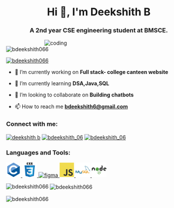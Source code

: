 <h1 align="center">Hi 👋, I'm Deekshith B</h1>
<h3 align="center">A 2nd year CSE engineering student at BMSCE.</h3>
<img align = "right" alt="coding" width="400 src=https://www.google.com/imgres?imgurl=https%3A%2F%2Flookaside.fbsbx.com%2Flookaside%2Fcrawler%2Fmedia%2F%3Fmedia_id%3D845917450876946&tbnid=M_LJyNivdopVHM&vet=12ahUKEwiXou66ht2DAxUIlGMGHVaZAYwQMygVegUIARCTAQ..i&imgrefurl=https%3A%2F%2Fwww.facebook.com%2FAnimationCoding%2F&docid=eHkiSmpuYBhRRM&w=1280&h=720&q=animated%20coding%20image&hl=en&ved=2ahUKEwiXou66ht2DAxUIlGMGHVaZAYwQMygVegUIARCTAQ"

<p align="left"> <img src="https://komarev.com/ghpvc/?username=bdeekshith066&label=Profile%20views&color=0e75b6&style=flat" alt="bdeekshith066" /> </p>

<p align="left"> <a href="https://github.com/ryo-ma/github-profile-trophy"><img src="https://github-profile-trophy.vercel.app/?username=bdeekshith066" alt="bdeekshith066" /></a> </p>

- 🔭 I’m currently working on **Full stack- college canteen website**

- 🌱 I’m currently learning **DSA,Java,SQL**

- 👯 I’m looking to collaborate on **Building chatbots**

- 📫 How to reach me **bdeekshith6@gmail.com**

<h3 align="left">Connect with me:</h3>
<p align="left">
<a href="https://linkedin.com/in/deekshith b" target="blank"><img align="center" src="https://raw.githubusercontent.com/rahuldkjain/github-profile-readme-generator/master/src/images/icons/Social/linked-in-alt.svg" alt="deekshith b" height="30" width="40" /></a>
<a href="https://instagram.com/bdeekshith_06" target="blank"><img align="center" src="https://raw.githubusercontent.com/rahuldkjain/github-profile-readme-generator/master/src/images/icons/Social/instagram.svg" alt="bdeekshith_06" height="30" width="40" /></a>
<a href="https://www.youtube.com/c/bdeekshith_06" target="blank"><img align="center" src="https://raw.githubusercontent.com/rahuldkjain/github-profile-readme-generator/master/src/images/icons/Social/youtube.svg" alt="bdeekshith_06" height="30" width="40" /></a>
</p>

<h3 align="left">Languages and Tools:</h3>
<p align="left"> <a href="https://www.cprogramming.com/" target="_blank" rel="noreferrer"> <img src="https://raw.githubusercontent.com/devicons/devicon/master/icons/c/c-original.svg" alt="c" width="40" height="40"/> </a> <a href="https://www.w3schools.com/css/" target="_blank" rel="noreferrer"> <img src="https://raw.githubusercontent.com/devicons/devicon/master/icons/css3/css3-original-wordmark.svg" alt="css3" width="40" height="40"/> </a> <a href="https://www.figma.com/" target="_blank" rel="noreferrer"> <img src="https://www.vectorlogo.zone/logos/figma/figma-icon.svg" alt="figma" width="40" height="40"/> </a> <a href="https://developer.mozilla.org/en-US/docs/Web/JavaScript" target="_blank" rel="noreferrer"> <img src="https://raw.githubusercontent.com/devicons/devicon/master/icons/javascript/javascript-original.svg" alt="javascript" width="40" height="40"/> </a> <a href="https://www.mysql.com/" target="_blank" rel="noreferrer"> <img src="https://raw.githubusercontent.com/devicons/devicon/master/icons/mysql/mysql-original-wordmark.svg" alt="mysql" width="40" height="40"/> </a> <a href="https://nodejs.org" target="_blank" rel="noreferrer"> <img src="https://raw.githubusercontent.com/devicons/devicon/master/icons/nodejs/nodejs-original-wordmark.svg" alt="nodejs" width="40" height="40"/> </a> </p>

<p><img align="left" src="https://github-readme-stats.vercel.app/api/top-langs?username=bdeekshith066&show_icons=true&locale=en&layout=compact" alt="bdeekshith066" /></p>

<p>&nbsp;<img align="center" src="https://github-readme-stats.vercel.app/api?username=bdeekshith066&show_icons=true&locale=en" alt="bdeekshith066" /></p>

<p><img align="center" src="https://github-readme-streak-stats.herokuapp.com/?user=bdeekshith066&" alt="bdeekshith066" /></p>
